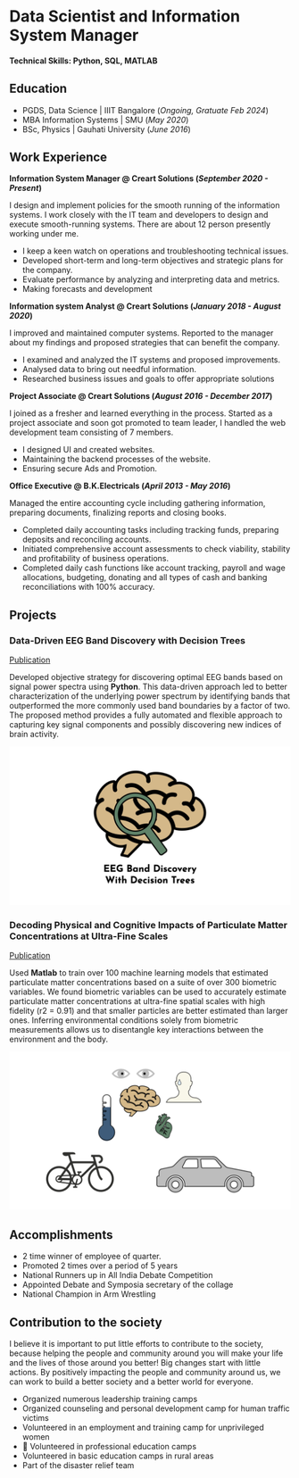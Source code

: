 # Data Scientist and Information System Manager

#### Technical Skills: Python, SQL, MATLAB

## Education
- PGDS, Data Science | IIIT Bangalore (_Ongoing, Gratuate Feb 2024_)
- MBA Information Systems | SMU (_May 2020_)								       		
- BSc, Physics	| Gauhati University (_June 2016_)	 		


## Work Experience
**Information System Manager @ Creart Solutions (_September 2020 - Present_)**

I design and implement policies for the smooth running of the information systems. I work closely
with the IT team and developers to design and execute smooth-running systems.
There are about 12 person presently working under me.
- I keep a keen watch on operations and troubleshooting technical issues.
- Developed short-term and long-term objectives and strategic plans for the company.
- Evaluate performance by analyzing and interpreting data and metrics.
- Making forecasts and development

**Information system Analyst @ Creart Solutions (_January 2018 - August 2020_)**

I improved and maintained computer systems. Reported to the manager about my findings and
proposed strategies that can benefit the company.
- I examined and analyzed the IT systems and proposed improvements.
- Analysed data to bring out needful information.
- Researched business issues and goals to offer appropriate solutions

**Project Associate @ Creart Solutions (_August 2016 - December 2017_)**

I joined as a fresher and learned everything in the process. Started as a project associate and soon got
promoted to team leader, I handled the web development team consisting of 7 members.
- I designed UI and created websites.
- Maintaining the backend processes of the website.
- Ensuring secure Ads and Promotion.

**Office Executive @ B.K.Electricals (_April 2013 - May 2016_)**

Managed the entire accounting cycle including gathering information, preparing documents, finalizing
reports and closing books.
- Completed daily accounting tasks including tracking funds, preparing deposits and reconciling accounts.
- Initiated comprehensive account assessments to check viability, stability and profitability of business operations.
- Completed daily cash functions like account tracking, payroll and wage allocations, budgeting, donating and all types of cash and banking reconciliations with 100% accuracy.

  
## Projects
### Data-Driven EEG Band Discovery with Decision Trees
[Publication](https://www.mdpi.com/1424-8220/22/8/3048)

Developed objective strategy for discovering optimal EEG bands based on signal power spectra using **Python**. This data-driven approach led to better characterization of the underlying power spectrum by identifying bands that outperformed the more commonly used band boundaries by a factor of two. The proposed method provides a fully automated and flexible approach to capturing key signal components and possibly discovering new indices of brain activity.

![EEG Band Discovery](/eeg_band_discovery.jpeg)

### Decoding Physical and Cognitive Impacts of Particulate Matter Concentrations at Ultra-Fine Scales
[Publication](https://www.mdpi.com/1424-8220/22/11/4240)

Used **Matlab** to train over 100 machine learning models that estimated particulate matter concentrations based on a suite of over 300 biometric variables. We found biometric variables can be used to accurately estimate particulate matter concentrations at ultra-fine spatial scales with high fidelity (r2 = 0.91) and that smaller particles are better estimated than larger ones. Inferring environmental conditions solely from biometric measurements allows us to disentangle key interactions between the environment and the body.

![Bike Study](/bike_study.jpeg)

## Accomplishments
- 2 time winner of employee of quarter.
- Promoted 2 times over a period of 5 years
- National Runners up in All India Debate Competition
- Appointed Debate and Symposia secretary of the collage
- National Champion in Arm Wrestling

## Contribution to the society
I believe it is important to put little efforts to contribute to the society, because helping the people and community around you will make your life and the lives of those around you better! Big changes start with little actions. By positively impacting the people and community around us, we can work to build a better society and a better world for everyone.
- Organized numerous leadership training camps
- Organized counseling and personal development camp for human traffic victims
- Volunteered in an employment and training camp for unprivileged women
-  Volunteered in professional education camps
- Volunteered in basic education camps in rural areas
- Part of the disaster relief team
